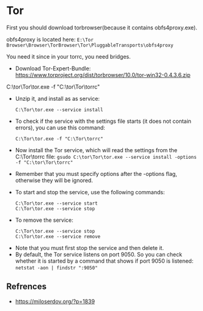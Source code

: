 # Tor
First you should download torbrowser(because it contains obfs4proxy.exe).

obfs4proxy is located here:
`E:\Tor Browser\Browser\TorBrowser\Tor\PluggableTransports\obfs4proxy`

You need it since in your torrc, you need bridges.

- Download Tor-Expert-Bundle:
https://www.torproject.org/dist/torbrowser/10.0/tor-win32-0.4.3.6.zip

C:\tor\Tor\tor.exe -f "C:\tor\Tor\torrc"

- Unzip it, and install as as service:

    `C:\Tor\tor.exe --service install`

- To check if the service with the settings file starts (it does not contain errors), you can use this command:

    `C:\Tor\tor.exe -f "C:\Tor\torrc"`

- Now install the Tor service, which will read the settings from the C:\Tor\torrc file:
	`gsudo C:\tor\Tor\tor.exe --service install -options -f "C:\tor\Tor\torrc"`

* Remember that you must specify options after the -options flag, otherwise they will be ignored.
- To start and stop the service, use the following commands:
    ```
    C:\Tor\tor.exe --service start
    C:\Tor\tor.exe --service stop
    ```

- To remove the service:
    ```
    C:\Tor\tor.exe --service stop
    C:\Tor\tor.exe --service remove
    ```

* Note that you must first stop the service and then delete it.
* By default, the Tor service listens on port 9050.
    So you can check whether it is started by a command that shows if port 9050 is listened:
    `netstat -aon | findstr ":9050"`

## Refrences
- https://miloserdov.org/?p=1839
